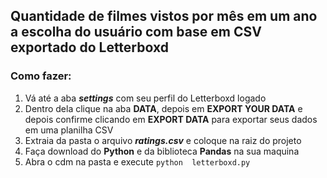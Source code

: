 ## Quantidade de filmes vistos por mês em um ano a escolha do usuário com base em CSV exportado do Letterboxd

### Como fazer:

1. Vá até a aba **_settings_** com seu perfil do Letterboxd logado
2. Dentro dela clique na aba **DATA**, depois em **EXPORT YOUR DATA** e depois confirme clicando em **EXPORT DATA** para exportar seus dados em uma planilha CSV
3. Extraia da pasta o arquivo **_ratings.csv_** e coloque na raiz do projeto
4. Faça download do **Python** e da biblioteca **Pandas** na sua maquina
5. Abra o cdm na pasta e execute `python  letterboxd.py`

